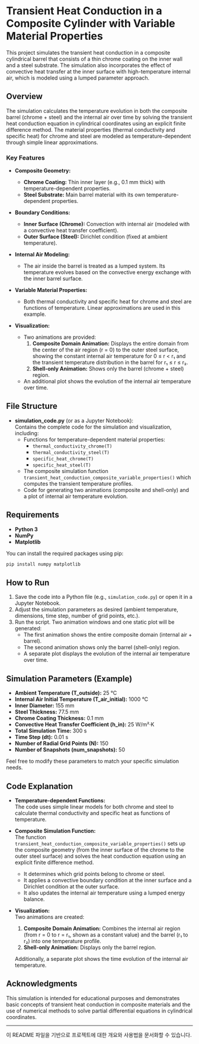# Transient Heat Conduction in a Composite Cylinder with Variable Material Properties

This project simulates the transient heat conduction in a composite cylindrical barrel that consists of a thin chrome coating on the inner wall and a steel substrate. The simulation also incorporates the effect of convective heat transfer at the inner surface with high-temperature internal air, which is modeled using a lumped parameter approach.

## Overview

The simulation calculates the temperature evolution in both the composite barrel (chrome + steel) and the internal air over time by solving the transient heat conduction equation in cylindrical coordinates using an explicit finite difference method. The material properties (thermal conductivity and specific heat) for chrome and steel are modeled as temperature-dependent through simple linear approximations.

### Key Features

- **Composite Geometry:**  
  - **Chrome Coating:** Thin inner layer (e.g., 0.1 mm thick) with temperature-dependent properties.  
  - **Steel Substrate:** Main barrel material with its own temperature-dependent properties.
  
- **Boundary Conditions:**  
  - **Inner Surface (Chrome):** Convection with internal air (modeled with a convective heat transfer coefficient).  
  - **Outer Surface (Steel):** Dirichlet condition (fixed at ambient temperature).

- **Internal Air Modeling:**  
  - The air inside the barrel is treated as a lumped system. Its temperature evolves based on the convective energy exchange with the inner barrel surface.

- **Variable Material Properties:**  
  - Both thermal conductivity and specific heat for chrome and steel are functions of temperature. Linear approximations are used in this example.

- **Visualization:**  
  - Two animations are provided:  
    1. **Composite Domain Animation:** Displays the entire domain from the center of the air region (r = 0) to the outer steel surface, showing the constant internal air temperature for 0 ≤ r < r₁ and the transient temperature distribution in the barrel for r₁ ≤ r ≤ r₂.  
    2. **Shell-only Animation:** Shows only the barrel (chrome + steel) region.
  - An additional plot shows the evolution of the internal air temperature over time.

## File Structure

- **simulation_code.py** (or as a Jupyter Notebook):  
  Contains the complete code for the simulation and visualization, including:
  - Functions for temperature-dependent material properties:
    - `thermal_conductivity_chrome(T)`
    - `thermal_conductivity_steel(T)`
    - `specific_heat_chrome(T)`
    - `specific_heat_steel(T)`
  - The composite simulation function `transient_heat_conduction_composite_variable_properties()` which computes the transient temperature profiles.
  - Code for generating two animations (composite and shell-only) and a plot of internal air temperature evolution.

## Requirements

- **Python 3**
- **NumPy**
- **Matplotlib**

You can install the required packages using pip:

```bash
pip install numpy matplotlib
```

## How to Run

1. Save the code into a Python file (e.g., `simulation_code.py`) or open it in a Jupyter Notebook.
2. Adjust the simulation parameters as desired (ambient temperature, dimensions, time step, number of grid points, etc.).
3. Run the script. Two animation windows and one static plot will be generated:
   - The first animation shows the entire composite domain (internal air + barrel).
   - The second animation shows only the barrel (shell-only) region.
   - A separate plot displays the evolution of the internal air temperature over time.

## Simulation Parameters (Example)

- **Ambient Temperature (T_outside):** 25 °C  
- **Internal Air Initial Temperature (T_air_initial):** 1000 °C  
- **Inner Diameter:** 155 mm  
- **Steel Thickness:** 77.5 mm  
- **Chrome Coating Thickness:** 0.1 mm  
- **Convective Heat Transfer Coefficient (h_in):** 25 W/m²·K  
- **Total Simulation Time:** 300 s  
- **Time Step (dt):** 0.01 s  
- **Number of Radial Grid Points (N):** 150  
- **Number of Snapshots (num_snapshots):** 50  

Feel free to modify these parameters to match your specific simulation needs.

## Code Explanation

- **Temperature-dependent Functions:**  
  The code uses simple linear models for both chrome and steel to calculate thermal conductivity and specific heat as functions of temperature.

- **Composite Simulation Function:**  
  The function `transient_heat_conduction_composite_variable_properties()` sets up the composite geometry (from the inner surface of the chrome to the outer steel surface) and solves the heat conduction equation using an explicit finite difference method.  
  - It determines which grid points belong to chrome or steel.  
  - It applies a convective boundary condition at the inner surface and a Dirichlet condition at the outer surface.
  - It also updates the internal air temperature using a lumped energy balance.

- **Visualization:**  
  Two animations are created:
  1. **Composite Domain Animation:** Combines the internal air region (from r = 0 to r = r₁, shown as a constant value) and the barrel (r₁ to r₂) into one temperature profile.
  2. **Shell-only Animation:** Displays only the barrel region.
  
  Additionally, a separate plot shows the time evolution of the internal air temperature.

## Acknowledgments

This simulation is intended for educational purposes and demonstrates basic concepts of transient heat conduction in composite materials and the use of numerical methods to solve partial differential equations in cylindrical coordinates.

---

이 README 파일을 기반으로 프로젝트에 대한 개요와 사용법을 문서화할 수 있습니다.
